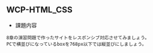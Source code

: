 ## WCP-HTML_CSS
- 課題内容  
```
8章の演習問題で作ったサイトをレスポンシブ対応させてみましょう。
PCで横並びになっているboxを768px以下では縦並びにしましょう。
```
